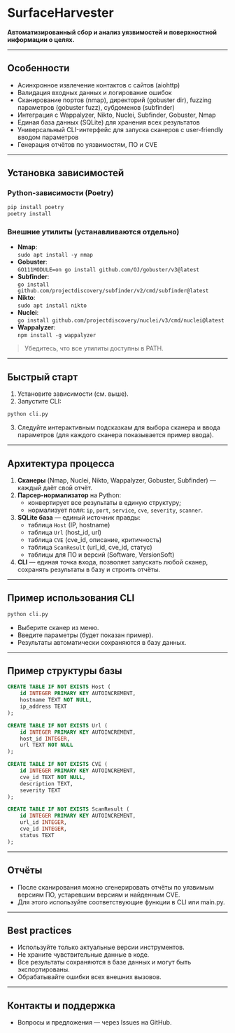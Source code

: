 # SurfaceHarvester

**Автоматизированный сбор и анализ уязвимостей и поверхностной информации о целях.**

---

## Особенности

- Асинхронное извлечение контактов с сайтов (aiohttp)
- Валидация входных данных и логирование ошибок
- Сканирование портов (nmap), директорий (gobuster dir), fuzzing параметров (gobuster fuzz), субдоменов (subfinder)
- Интеграция с Wappalyzer, Nikto, Nuclei, Subfinder, Gobuster, Nmap
- Единая база данных (SQLite) для хранения всех результатов
- Универсальный CLI-интерфейс для запуска сканеров с user-friendly вводом параметров
- Генерация отчётов по уязвимостям, ПО и CVE

---

## Установка зависимостей

### Python-зависимости (Poetry)

```bash
pip install poetry
poetry install
```

### Внешние утилиты (устанавливаются отдельно)

- **Nmap**:  
  `sudo apt install -y nmap`
- **Gobuster**:  
  `GO111MODULE=on go install github.com/OJ/gobuster/v3@latest`
- **Subfinder**:  
  `go install github.com/projectdiscovery/subfinder/v2/cmd/subfinder@latest`
- **Nikto**:  
  `sudo apt install nikto`
- **Nuclei**:  
  `go install github.com/projectdiscovery/nuclei/v3/cmd/nuclei@latest`
- **Wappalyzer**:  
  `npm install -g wappalyzer`

> Убедитесь, что все утилиты доступны в PATH.

---

## Быстрый старт

1. Установите зависимости (см. выше).
2. Запустите CLI:

```bash
python cli.py
```

3. Следуйте интерактивным подсказкам для выбора сканера и ввода параметров (для каждого сканера показывается пример ввода).

---

## Архитектура процесса

1. **Сканеры** (Nmap, Nuclei, Nikto, Wappalyzer, Gobuster, Subfinder) — каждый даёт свой отчёт.
2. **Парсер-нормализатор** на Python:
   - конвертирует все результаты в единую структуру;
   - нормализует поля: `ip`, `port`, `service`, `cve`, `severity`, `scanner`.
3. **SQLite база** — единый источник правды:
   - таблица `Host` (IP, hostname)
   - таблица `Url` (host_id, url)
   - таблица `CVE` (cve_id, описание, критичность)
   - таблица `ScanResult` (url_id, cve_id, статус)
   - таблицы для ПО и версий (Software, VersionSoft)
4. **CLI** — единая точка входа, позволяет запускать любой сканер, сохранять результаты в базу и строить отчёты.

---

## Пример использования CLI

```bash
python cli.py
```

- Выберите сканер из меню.
- Введите параметры (будет показан пример).
- Результаты автоматически сохраняются в базу данных.

---

## Пример структуры базы

```sql
CREATE TABLE IF NOT EXISTS Host (
    id INTEGER PRIMARY KEY AUTOINCREMENT,
    hostname TEXT NOT NULL,
    ip_address TEXT
);

CREATE TABLE IF NOT EXISTS Url (
    id INTEGER PRIMARY KEY AUTOINCREMENT,
    host_id INTEGER,
    url TEXT NOT NULL
);

CREATE TABLE IF NOT EXISTS CVE (
    id INTEGER PRIMARY KEY AUTOINCREMENT,
    cve_id TEXT NOT NULL,
    description TEXT,
    severity TEXT
);

CREATE TABLE IF NOT EXISTS ScanResult (
    id INTEGER PRIMARY KEY AUTOINCREMENT,
    url_id INTEGER,
    cve_id INTEGER,
    status TEXT
);
```

---

## Отчёты

- После сканирования можно сгенерировать отчёты по уязвимым версиям ПО, устаревшим версиям и найденным CVE.
- Для этого используйте соответствующие функции в CLI или main.py.

---

## Best practices

- Используйте только актуальные версии инструментов.
- Не храните чувствительные данные в коде.
- Все результаты сохраняются в базе данных и могут быть экспортированы.
- Обрабатывайте ошибки всех внешних вызовов.

---

## Контакты и поддержка

- Вопросы и предложения — через Issues на GitHub.
